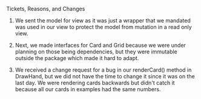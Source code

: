 Tickets, Reasons, and Changes

1. We sent the model for view as it was just a wrapper that we mandated was used in 
   our view to protect the model from mutation in a read only view. 

2. Next, we made interfaces for Card and Grid because we were under
   planning on those being dependencies, but they were immutable outside the package 
   which made it hard to adapt.

3. We received a change request for a bug in our renderCard() method in DrawHand, but 
   we did not have the time to change it since it was on the last day. We were 
   rendering cards backwards but didn't catch it because all our cards in examples had 
   the same numbers. 
